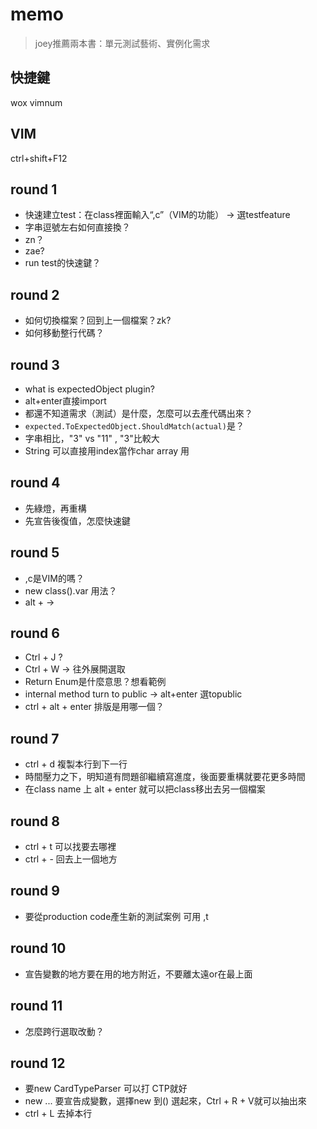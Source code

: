 # memo

> joey推薦兩本書：單元測試藝術、實例化需求

## 快捷鍵

wox
vimnum

## VIM

ctrl+shift+F12

## round 1

- 快速建立test：在class裡面輸入“,c”（VIM的功能） -> 選testfeature
- 字串逗號左右如何直接換？
- zn？
- zae?
- run test的快速鍵？

## round 2

- 如何切換檔案？回到上一個檔案？zk?
- 如何移動整行代碼？

## round 3

- what is expectedObject plugin?
- alt+enter直接import
- 都還不知道需求（測試）是什麼，怎麼可以去產代碼出來？
- ```expected.ToExpectedObject.ShouldMatch(actual)```是？
- 字串相比，"3" vs "11" , "3"比較大
- String 可以直接用index當作char array 用

## round 4

- 先綠燈，再重構
- 先宣告後復值，怎麼快速鍵

## round 5

- ,c是VIM的嗎？
- new class().var 用法？
- alt + ->

## round 6

- Ctrl + J ?
- Ctrl + W  -> 往外展開選取
- Return Enum是什麼意思？想看範例
- internal method turn to public -> alt+enter 選topublic
- ctrl + alt + enter 排版是用哪一個？

## round 7

- ctrl + d 複製本行到下一行
- 時間壓力之下，明知道有問題卻繼續寫進度，後面要重構就要花更多時間
- 在class name 上 alt + enter 就可以把class移出去另一個檔案

## round 8

- ctrl + t 可以找要去哪裡
- ctrl + - 回去上一個地方

## round 9

- 要從production code產生新的測試案例 可用 ,t

## round 10

- 宣告變數的地方要在用的地方附近，不要離太遠or在最上面

## round 11

- 怎麼跨行選取改動？

## round 12

- 要new CardTypeParser 可以打 CTP就好
- new ... 要宣告成變數，選擇new 到() 選起來，Ctrl + R + V就可以抽出來
- ctrl + L 去掉本行